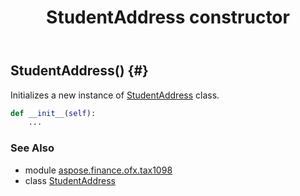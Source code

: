 ﻿---
title: StudentAddress constructor
second_title: Aspose.Finance for Python via .NET API References
description: 
type: docs
weight: 10
url: /python-net/aspose.finance.ofx.tax1098/studentaddress/__init__/
is_root: false
---

## StudentAddress() {#}

Initializes a new instance of [StudentAddress](/finance/python-net/aspose.finance.ofx.tax1098/studentaddress) class.



```python
def __init__(self):
    ...
```





### See Also
* module [aspose.finance.ofx.tax1098](../../)
* class [StudentAddress](/finance/python-net/aspose.finance.ofx.tax1098/studentaddress)
